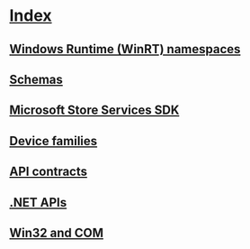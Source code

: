 # [Index](index.md)
## [Windows Runtime (WinRT) namespaces](http://docs.microsoft.com/uwp/api/)
## [Schemas](schemas/)
## [Microsoft Store Services SDK](microsoft-store-services-sdk/)
## [Device families](device-families/)
## [API contracts](api-contracts/)
## [.NET APIs](dotnet/)
## [Win32 and COM](win32-com/)